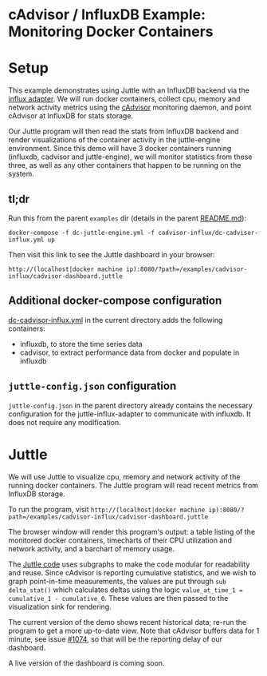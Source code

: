 # cAdvisor / InfluxDB Example: Monitoring Docker Containers

# Setup

This example demonstrates using Juttle with an InfluxDB backend via the [influx adapter](https://github.com/juttle/juttle-influx-adapter). We will run docker containers, collect cpu, memory and network activity metrics using the [cAdvisor](https://github.com/google/cadvisor) monitoring daemon, and point cAdvisor at InfluxDB for stats storage.

Our Juttle program will then read the stats from InfluxDB backend and render visualizations of the container activity in the juttle-engine environment. Since this demo will have 3 docker containers running (influxdb, cadvisor and juttle-engine), we will monitor statistics from these three, as well as any other containers that happen to be running on the system.

## tl;dr

Run this from the parent `examples` dir (details in the parent [README.md](../README.md)):

```
docker-compose -f dc-juttle-engine.yml -f cadvisor-influx/dc-cadvisor-influx.yml up
```

Then visit this link to see the Juttle dashboard in your browser:

``http://(localhost|docker machine ip):8080/?path=/examples/cadvisor-influx/cadvisor-dashboard.juttle``

## Additional docker-compose configuration

[dc-cadvisor-influx.yml](./dc-cadvisor-influx.yml) in the current directory adds the following containers:

- influxdb, to store the time series data
- cadvisor, to extract performance data from docker and populate in influxdb

## ``juttle-config.json`` configuration

``juttle-config.json`` in the parent directory already contains the necessary configuration for the juttle-influx-adapter to communicate with influxdb. It does not require any modification.

# Juttle

We will use Juttle to visualize cpu, memory and network activity of the running docker containers. The Juttle program will read recent metrics from InfluxDB storage.

To run the program, visit ``http://(localhost|docker machine ip):8080/?path=/examples/cadvisor-influx/cadvisor-dashboard.juttle``

The browser window will render this program's output: a table listing of the monitored docker containers, timecharts of their CPU utilization and network activity, and a barchart of memory usage.

The [Juttle code](cadvisor-dashboard.juttle) uses subgraphs to make the code modular for readability and reuse. Since cAdvisor is reporting cumulative statistics, and we wish to graph point-in-time measurements, the values are put through `sub delta_stat()` which calculates deltas using the logic `value_at_time_1 = cumulative_1 - cumulative_0`. These values are then passed to the visualization sink for rendering.

The current version of the demo shows recent historical data; re-run the program to get a more up-to-date view. Note that cAdvisor buffers data for 1 minute, see issue [#1074](https://github.com/google/cadvisor/issues/1074), so that will be the reporting delay of our dashboard.

A live version of the dashboard is coming soon.
